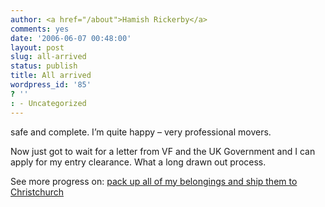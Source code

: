 ```yaml
---
author: <a href="/about">Hamish Rickerby</a>
comments: yes
date: '2006-06-07 00:48:00'
layout: post
slug: all-arrived
status: publish
title: All arrived
wordpress_id: '85'
? ''
: - Uncategorized
---
```


<div><div><p>safe and complete.  I&#8217;m quite happy &#8211; very professional movers.</p>	<p>Now just got to wait for a letter from VF and the UK Government and I can apply for my entry clearance.  What a long drawn out process.</p></div><div>See more progress on: <a href="http://www.43things.com/people/progress/rickerbh?on=3036077">pack up all of my belongings and ship them to Christchurch</a></div></div>